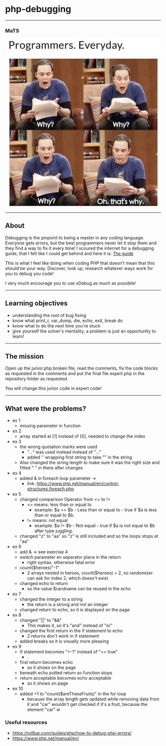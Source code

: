# php-debugging

---
### MaTS
![debugging-meme](images/debugging-meme.png)

---
## About
Debugging is the pinpoint to being a master in any coding language.
Everyone gets errors, but the best programmers never let it stop them and they find a way to fix it every time! I scoured the internet for a debugging guide, that I felt like I could get behind and here it is: [The guide](https://rollbar.com/guides/php/how-to-debug-php-errors/)

This is what I feel like doing when coding PHP that doesn't mean that this should be your way. Discover, look up, research whatever ways work for you to debug you code!

I very much encourage you to use xDebug as much as possible!

---
## Learning objectives
- understanding the root of bug fixing
- know what print_r, var_dump, die, echo, exit, break do
- know what to do the next time you're stuck
- give yourself the solver's mentality, a problem is just an opportunity to learn!
---
## The mission
Open up the junior.php.broken file, read the comments, fix the code blocks as requested in the comments and put the final file expert.php in the repository folder as requested.

You will change this junior code in expert code!

---
## What were the problems?

- ex 1
  - missing parameter in function
- ex 2
  - array started at [1] instead of [0], needed to change the index
- ex 3
  - the wrong quotation marks were used
    - “...“ was used instead instead of "..."
    - added '' wrapping first string to take "" in the string
  - Also changed the string length to make sure it was the right size and fitted " " in there after changes
- ex 4
  - added & in foreach loop parameter -> 
    - link: https://www.php.net/manual/en/control-structures.foreach.php
- ex 5
  - changed comparison Operator from <= to !=
    - <= means: less than or equal to
      - example: $a <= $b - Less than or equal to - true if $a is less than or equal to $b.
    - != means: not equal
      - example: $a != $b - Not equal - true if $a is not equal to $b after type juggling.
  - changed "z" to "aa" so "z" is still included and so the loops stops at "aa"
- ex 6
  - add & -> see exercise 4
  - switch parameter en separator place in the return
    - right syntax, otherwise fatal error
  - count($heroes)"-1"
    - 2 arrays nested in heroes, count($heroes) = 2, so randomizer can ask for index 2, which doesn't exist 
  - changed echo to return
    - so the value $randname can be reused in the echo
- ex 7
  - changed the integer to a string
    - the return is a strong and not an integer
  - changed return to echo, so it is displayed on the page
- ex 8
  - changed "||" to "&&" 
    - This makes it, so it's "and" instead of "or"
  - changed the first return in the if statement to echo
    - 2 returns don't work in if statement
  - added breaks so it is visually more pleasing
- ex 9
  - if statement becomes ">-1" instead of "== true"
    - .
  - first return becomes echo
    - so it shows on the page
  - beneath echo putted return so function stops
  - return acceptable becomes echo acceptable
    - so it shows on page
- ex 10
  - added +1 to "count($areTheseFruits)" in the for loop
    - because the array length gets updated while removing data from it and "car" wouldn't get checked if it's a fruit, because the element "car" w

### Useful resources 

- https://rollbar.com/guides/php/how-to-debug-php-errors/
- https://www.php.net/manual/en/
